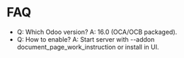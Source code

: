 # FAQ

- Q: Which Odoo version? A: 16.0 (OCA/OCB packaged).
- Q: How to enable? A: Start server with --addon document_page_work_instruction or install in UI.
